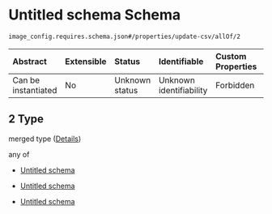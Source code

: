 # Untitled schema Schema

```txt
image_config.requires.schema.json#/properties/update-csv/allOf/2
```



| Abstract            | Extensible | Status         | Identifiable            | Custom Properties | Additional Properties | Access Restrictions | Defined In                                                                                              |
| :------------------ | :--------- | :------------- | :---------------------- | :---------------- | :-------------------- | :------------------ | :------------------------------------------------------------------------------------------------------ |
| Can be instantiated | No         | Unknown status | Unknown identifiability | Forbidden         | Allowed               | none                | [image\_config.requires.schema.json\*](../out/image_config.requires.schema.json "open original schema") |

## 2 Type

merged type ([Details](image_config-1-properties-update-csv-allof-2.md))

any of

*   [Untitled schema](image_config-1-properties-update-csv-allof-2-anyof-0.md "check type definition")

*   [Untitled schema](image_config-1-properties-update-csv-allof-2-anyof-1.md "check type definition")

*   [Untitled schema](image_config-1-properties-update-csv-allof-2-anyof-2.md "check type definition")
